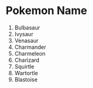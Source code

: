 <!DOCTYPE html>
<html lang = "en">
<head>
<meta charset = "UTF-8">
<title> Kanto Pokemon</title>
</head>
<body>
  <h1> Pokemon Name</h1>
  <p>
  <ol>
    <li>Bulbasaur</li>
    <li>Ivysaur</li>
    <li>Venasaur</li>
    <li>Charmander</li>
    <li>Charmeleon</li>
    <li>Charizard</li>
    <li>Squirtle</li>
    <li>Wartortle</li>
    <li>Blastoise</li>
    </ol>
